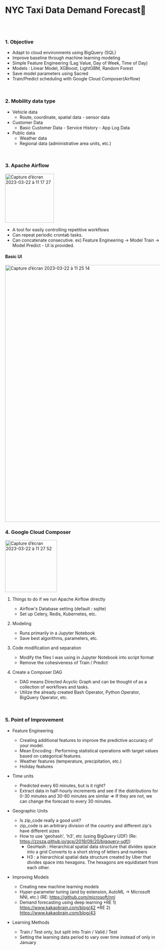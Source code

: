 <br/>
<br/>

# NYC Taxi Data Demand Forecast🚕

<br/>
<br/>

### 1. Objective
- Adapt to cloud environments using BigQuery (SQL)
- Improve baseline through machine learning modeling
- Simple Feature Engineering (Lag Value, Day of Week, Time of Day) 
- Models : Linear Model, XGBoost, LightGBM, Random Forest
- Save model parameters using Sacred
- Train/Predict scheduling with Google Cloud Composer(Airflow)

<br/>

### 2. Mobility data type
- Vehicle data
  * Route, coordinate, spatial data - sensor data
- Customer Data
  * Basic Customer Data - Service History - App Log Data
- Public data
  * Weather data
  * Regional data (administrative area units, etc.)
  
  
 <br/> 
  
### 3. Apache Airflow
<img width="159" alt="Capture d’écran 2023-03-22 à 11 17 27" src="https://user-images.githubusercontent.com/63314860/226873490-8234301f-c018-4277-b4c7-a0398fec4cef.png">



- A tool for easily controlling repetitive workflows 
- Can repeat periodic crontab tasks.
- Can concatenate consecutive. ex) Feature Engineering -> Model Train -> Model Predict - UI is provided.

#### Basic UI
<img width="834" alt="Capture d’écran 2023-03-22 à 11 25 14" src="https://user-images.githubusercontent.com/63314860/226874867-34a6026e-99cc-46c6-95da-8f8f76b73dc5.png">
<br/>



### 4. Google Cloud Composer
<img width="169" alt="Capture d’écran 2023-03-22 à 11 27 52" src="https://user-images.githubusercontent.com/63314860/226875386-31f95327-6765-422a-9a32-e5dd490cd5f8.png">

 1) Things to do if we run Apache Airflow directly 
     - Airflow's Database setting (default : sqlite)
     - Set up Celery, Redis, Kubernetes, etc.
 

 2) Modeling
    - Runs primarily in a Jupyter Notebook
    - Save best algorithms, parameters, etc.

 3) Code modification and separation
    - Modify the files I was using in Jupyter Notebook into script format 
    - Remove the cohesiveness of Train / Predict

 
 4) Create a Composer DAG
    - DAG means Directed Acyclic Graph and can be thought of as a collection of workflows and tasks.
    - Utilize the already created Bash Operator, Python Operator, BigQuery Operator, etc.
    

<br/>

### 5. Point of Improvement

- Feature Engineering
  * Creating additional features to improve the predictive accuracy of your model. 
  * Mean Encoding : Performing statistical operations with target values based on categorical features.
  * Weather features (temperature, precipitation, etc.) 
  * Holiday features
  
  
- Time units
  * Predicted every 60 minutes, but is it right?
  * Extract data in half-hourly increments and see if the distributions for 0-30 minutes and 30-60 minutes are similar 
    => If they are not, we can change the forecast to every 30 minutes.
    
- Geographic Units
  * Is zip_code really a good unit?
  * zip_code is an arbitrary division of the country and different zip's have different sizes 
  * How to use 'geohash', 'h3', etc (using BigQuery UDF)  (Re: https://zzsza.github.io/gcp/2019/09/20/bigquery-udf/)
       * GeoHash : Hierarchical spatial data structure that divides space into a grid Converts to a short string of letters and numbers
       * H3 : a hierarchical spatial data structure created by Uber that divides space into hexagons. The hexagons are equidistant from each other.
       
       
       
- Improving Models
  * Creating new machine learning models
  * Hyper-parameter tuning (and by extension, AutoML -> Microsoft NNI, etc.) (RE: https://github.com/microsoft/nni 
  * Demand forecasting using deep learning 
       *RE 1) https://www.kakaobrain.com/blog/42 
       *RE 2) https://www.kakaobrain.com/blog/43
       
       
- Learning Methods
  * Train / Test only, but split into Train / Valid / Test
  * Setting the learning data period to vary over time instead of only in January
  
  
  <br/>
  <br/>
  <br/>
  
  
